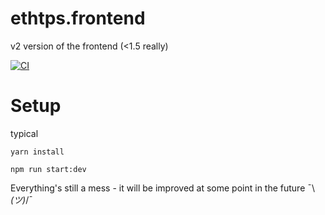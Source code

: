 # ethtps.frontend

v2 version of the frontend (<1.5 really)

[![CI](https://github.com/ethtps/ethtps.frontend/actions/workflows/docker-image.yml/badge.svg)](https://github.com/ethtps/ethtps.frontend/actions/workflows/docker-image.yml)

# Setup

typical

`yarn install`

`npm run start:dev`

Everything's still a mess - it will be improved at some point in the future  ¯\\_(ツ)_\/¯
